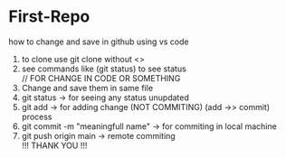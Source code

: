 # First-Repo
how to change and save in github using vs code </br>
1) to clone use git clone <link> without <></br>
2) see commands like (git status) to see status </br>
 // FOR CHANGE IN CODE OR SOMETHING</br>
1) Change and save them in same file</br> 
2) git status -> for seeing any status unupdated</br>
3) git add -> for adding change (NOT COMMITING) (add ->> commit) process </br>
4) git commit -m "meaningfull name" -> for commiting in local machine </br>
5) git push origin main -> remote commiting </br>
!!! THANK YOU !!!
